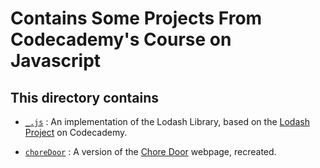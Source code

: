 # Contains Some Projects From Codecademy's Course on Javascript

## This directory contains

* [`_.js`](./_.js) : An implementation of the Lodash Library, based on the [Lodash Project](https://www.codecademy.com/paths/web-development/tracks/web-dev-js-arrays-loops-objects/modules/pjs-javascript-capstone/projects/lodash) on Codecademy.

* [`choreDoor`](./choreDoor) : A version of the [Chore Door](https://s3.amazonaws.com/codecademy-content/projects/chore-door/chore-door-final/index.html) webpage, recreated.